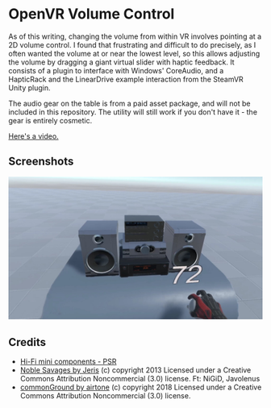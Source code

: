 # OpenVR Volume Control

As of this writing, changing the volume from within VR involves pointing at a 2D volume control. I found that frustrating and difficult to do precisely, as I often wanted the volume at or near the lowest level, so this allows adjusting the volume by dragging a giant virtual slider with haptic feedback. It consists of a plugin to interface with Windows' CoreAudio, and a HapticRack and the LinearDrive example interaction from the SteamVR Unity plugin.

The audio gear on the table is from a paid asset package, and will not be included in this repository. The utility will still work if you don't have it - the gear is entirely cosmetic.

[Here's a video.](https://www.youtube.com/watch?v=vdGikLASFjM)

## Screenshots

![Action Shot](Screenshots/example.jpg)

## Credits

* [Hi-Fi mini components - PSR](https://assetstore.unity.com/packages/3d/props/electronics/hi-fi-mini-component-pack-110452)
* [Noble Savages by Jeris](http://dig.ccmixter.org/files/VJ_Memes/41913) (c) copyright 2013 Licensed under a Creative Commons Attribution Noncommercial  (3.0) license. Ft: NiGiD, Javolenus
* [commonGround by airtone](http://dig.ccmixter.org/files/airtone/58703) (c) copyright 2018 Licensed under a Creative Commons Attribution Noncommercial  (3.0) license.